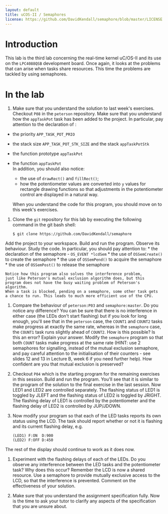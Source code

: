 ```yaml
---
layout: default
title: uCOS-II / Semaphores
license: https://github.com/DavidKendall/semaphore/blob/master/LICENSE
---
```


# Introduction

This lab is the third lab concerning the real-time kernel uC/OS-II and
its use on the `LPC4088QSB` development board. Once again, it
looks at the problems that can arise when tasks share resources. This
time the problems are tackled by using semaphores.

# In the lab

1. Make sure that you understand the solution to last week's
exercises. Checkout `P08` in the `peterson` repository. Make sure that
you understand how the `appTaskPot` task has been added to the
project. In particular, pay attention to the declaration of :
  * the priority `APP_TASK_POT_PRIO`
  * the stack size `APP_TASK_POT_STK_SIZE` and the
    stack `appTaskPotStk`
  * the function prototype `appTaskPot`
  * the function `appTaskPot`  
  In addition, you should also notice:
    * the use of `drawRect()` and `fillRect()`;
    * how the potentiometer values are converted into `y` values for
      rectangle drawing functions so that adjustments in the potentiometer
      control are displayed in a natural way.

    When you understand the code for this program, you should move
    on to this week's exercises.

1. Clone the `git` repository for this lab by executing the following
command in the git bash shell:

    ``` shell-session 
    $ git clone https://github.com/DavidKendall/semaphore
    ``` 
Add the project to your workspace. Build and run the program. Observe
its behaviour. Study the code. In particular, you should pay attention to:
    * the declaration of the semaphore -  `OS_EVENT *lcdSem`
    * the use of `OSSemCreate()` to create the semaphore
    * the use of `OSSemPend()` to acquire the semaphore
    * the use of `OSSemPost()` to release the semaphore
 
    Notice how this program also solves the interference problem,
    just like Peterson's mutual exclusion algorithm does, but this
    program does not have the busy waiting problem of Peterson's algorithm. 
    When a task is blocked, pending on a semaphore, some other task gets
    a chance to run. This leads to much more efficient use of the CPU.

1. Compare the behaviour of `peterson:P03` and `semaphore:master`. Do
you notice any difference? You can be sure that there is no
interference in either case (the LEDs don't start flashing) but if you
look for long enough, you'll see that in the `peterson` case, the
`COUNT1` and `COUNT2` tasks make progress at exactly the same rate,
whereas in the `semaphore` case, the `COUNT1` task runs slightly ahead
of `COUNT2`. How is this possible? Is this an error? Explain your
answer. Modify the `semaphore` program so that both `COUNT` tasks make
progress at the same rate (HINT: use 2 semaphores for signalling,
instead of the mutual exclusion semaphore, and pay careful attention
to the initialisation of their counters - see slides 12 and 13 in
Lecture B, week 6 if you need further help). How confident are you that
mutual exclusion is preserved?

1. Checkout `P04` which is the starting program for the remaining
exercises in this session. Build and run the program. You'll see that
it is similar to the program of the solution to the final exercise in
the last session. Now LED1 and LED2 are controlled separately. The
flashing status of LED1 is toggled by JLEFT and the flashing status of
LED2 is toggled by JRIGHT. The flashing delay of LED1 is controlled by
the potentiometer and the flashing delay of LED2 is controlled by
JUP/JDOWN. 

1. Now modify your program so that each of the LED tasks
reports its own status using the LCD. The task should report whether or
not it is flashing and its current flashing delay, e.g.

    ```
    (LED1) F:ON  D:900
    (LED2) F:OFF D:450
    ```
The rest of the display should continue to work as it does now.

1. Experiment with the flashing delays of each of the LEDs. Do you
observe any interference between the LED tasks and the potentiometer
task? Why does this occur?  Remember the LCD is now a shared
resource. Use a semaphore to provide mutually exclusive access to the
LCD, so that the interference is prevented. Comment on the
effectiveness of your solution.

1. Make sure that you understand the assignment specification
fully. Now is the time to ask your tutor to clarify any aspects of the
specification that you are unsure about.


